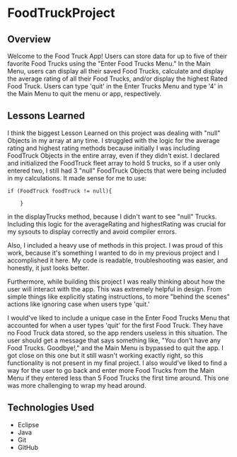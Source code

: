 # FoodTruckProject


## Overview
Welcome to the Food Truck App! Users can store data for up to five of their favorite Food Trucks using the "Enter Food Trucks Menu." In the Main Menu, users can display all their saved Food Trucks, calculate and display the average rating of all their Food Trucks, and/or display the highest Rated Food Truck. Users can type 'quit' in the Enter Trucks Menu and type '4' in the Main Menu to quit the menu or app, respectively.


## Lessons Learned
I think the biggest Lesson Learned on this project was dealing with "null" Objects in my array at any time. I struggled with the logic for the average rating and highest rating methods because initially I was including FoodTruck Objects in the entire array, even if they didn't exist. I declared and initialized the FoodTruck fleet array to hold 5 trucks, so if a user only entered two, I still had 3 "null" FoodTruck Objects that were being included in my calculations. It made sense for me to use:

	if (FoodTruck foodTruck != null){
		
		}

in the displayTrucks method, because I didn't want to see "null" Trucks. Including this logic for the averageRating and highestRating was crucial for my sysouts to display correctly and avoid compiler errors.

Also, I included a heavy use of methods in this project. I was proud of this work, because it's something I wanted to do in my previous project and I accomplished it here. My code is readable, troubleshooting was easier, and honestly, it just looks better.

Furthermore, while building this project I was really thinking about how the user will interact with the app. This was extremely helpful in design. From simple things like explicitly stating instructions, to more "behind the scenes" actions like ignoring case when users type 'quit.'

I would've liked to include a unique case in the Enter Food Trucks Menu that accounted for when a user types 'quit' for the first Food Truck. They have no Food Truck data stored, so the app renders useless in this situation. The user should get a message that says something like, "You don't have any Food Trucks. Goodbye!," and the Main Menu is bypassed to quit the app. I got close on this one but it still wasn't working exactly right, so this functionality is not present in my final project. I also would've liked to find a way for the user to go back and enter more Food Trucks from the Main Menu if they entered less than 5 Food Trucks the first time around. This one was more challenging to wrap my head around.

## Technologies Used
- Eclipse
- Java
- Git
- GitHub